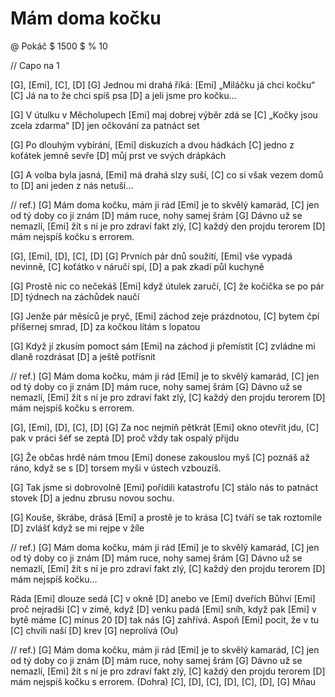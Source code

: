 # Mám doma kočku
@ Pokáč
$ 1500 $
% 10

// Capo na 1

[G], [Emi], [C], [D]
[G] Jednou mi drahá říká:
[Emi] „Miláčku já chci kočku“
[C] Já na to že chci spíš psa
[D] a jeli jsme pro kočku…

[G] V útulku v Měcholupech
[Emi] maj dobrej výběr zdá se
[C] „Kočky jsou zcela zdarma“
[D] jen očkování za patnáct set

[G] Po dlouhým vybírání,
[Emi] diskuzích a dvou hádkách
[C] jedno z koťátek jemně sevře [D] můj prst ve svých drápkách

[G] A volba byla jasná,
[Emi] má drahá slzy suší,
[C] co si však vezem domů to [D] ani jeden z nás netuší…

// ref.) 
[G] Mám doma kočku, mám ji rád
[Emi] je to skvělý kamarád,
[C] jen od tý doby co ji znám
[D] mám ruce, nohy samej šrám
[G] Dávno už se nemazlí,
[Emi] žít s ní je pro zdraví fakt zlý,
[C] každý den projdu terorem
[D] mám nejspíš kočku s errorem.

[G], [Emi], [D], [C], [D]
[G] Prvních pár dnů soužití,
[Emi] vše vypadá nevinně,
[C] koťátko v náručí spí,
[D] a pak zkadí půl kuchyně

[G] Prostě nic co nečekáš
[Emi] když útulek zaručí,
[C] že kočička se po pár [D] týdnech na záchůdek naučí

[G] Jenže pár měsíců je pryč,
[Emi] záchod zeje prázdnotou,
[C] bytem čpí příšernej smrad,
[D] za kočkou lítám s lopatou

[G] Když jí zkusím pomoct sám
[Emi] na záchod ji přemístit
[C] zvládne mi dlaně rozdrásat [D] a ještě potřísnit

// ref.) 
[G] Mám doma kočku, mám ji rád
[Emi] je to skvělý kamarád,
[C] jen od tý doby co ji znám
[D] mám ruce, nohy samej šrám
[G] Dávno už se nemazlí,
[Emi] žít s ní je pro zdraví fakt zlý,
[C] každý den projdu terorem
[D] mám nejspíš kočku s errorem.

[G], [Emi], [D], [C], [D]
[G] Za noc nejmíň pětkrát
[Emi] okno otevřít jdu,
[C] pak v práci šéf se zeptá
[D] proč vždy tak ospalý přijdu

[G] Že občas hrdě nám tmou
[Emi] donese zakouslou myš
[C] poznáš až ráno, když se s [D] torsem myši v ústech vzbouzíš.

[G] Tak jsme si dobrovolně
[Emi] pořídili katastrofu
[C] stálo nás to patnáct stovek
[D] a jednu zbrusu novou sochu.

[G] Kouše, škrábe, drásá
[Emi] a prostě je to krása
[C] tváří se tak roztomile
[D] zvlášť když se mi rejpe v žíle

// ref.) 
[G] Mám doma kočku, mám ji rád
[Emi] je to skvělý kamarád,
[C] jen od tý doby co ji znám
[D] mám ruce, nohy samej šrám
[G] Dávno už se nemazlí,
[Emi] žít s ní je pro zdraví fakt zlý,
[C] každý den projdu terorem
[D] mám nejspíš kočku…

Ráda [Emi] dlouze sedá [C] v okně [D] anebo ve [Emi] dveřích
Bůhví [Emi] proč nejradši [C] v zimě, když [D] venku padá [Emi] sníh,
když pak [Emi] v bytě máme [C] mínus 20 [D] tak nás [G] zahřívá.
Aspoň [Emi] pocit, že v tu [C] chvíli naší [D] krev [G] neprolívá (Ou)

// ref.) 
[G] Mám doma kočku, mám ji rád
[Emi] je to skvělý kamarád,
[C] jen od tý doby co ji znám
[D] mám ruce, nohy samej šrám
[G] Dávno už se nemazlí,
[Emi] žít s ní je pro zdraví fakt zlý,
[C] každý den projdu terorem
[D] mám nejspíš kočku s errorem.
(Dohra) [C], [D], [C], [D], [C], [D], [G] Mňau